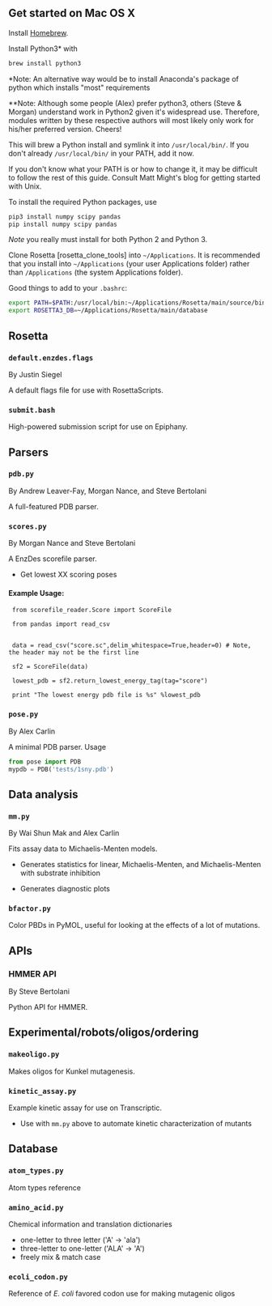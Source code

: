 ## Get started on Mac OS X

Install [Homebrew](). 

Install Python3* with 

```bash 
brew install python3 
```
*Note: An alternative way would be to install Anaconda's package of python which installs "most" requirements

**Note: Although some people (Alex) prefer python3, others (Steve & Morgan) understand work in Python2 given it's widespread use. Therefore, modules written by these respective authors will most likely only work for his/her preferred version. Cheers!

This will brew a Python install and symlink it into `/usr/local/bin/`. If
you don't already `/usr/local/bin/` in your PATH, add it now. 

If you don't know what your PATH is or how to change it, it may be difficult
to follow the rest of this guide. Consult Matt Might's blog for getting
started with Unix. 

To install the required Python packages, use 

```bash
pip3 install numpy scipy pandas 
pip install numpy scipy pandas
```

*Note* you really must install for both Python 2 and Python 3. 

Clone Rosetta [rosetta_clone_tools] into `~/Applications`. It is 
recommended that you install into `~/Applications` (your user
Applications folder) rather than `/Applications` (the system 
Applications folder). 

Good things to add to your `.bashrc`:

```bash
export PATH=$PATH:/usr/local/bin:~/Applications/Rosetta/main/source/bin
export ROSETTA3_DB=~/Applications/Rosetta/main/database
```

## Rosetta 

### `default.enzdes.flags`

By Justin Siegel 

A default flags file for use with RosettaScripts. 

### `submit.bash` 

High-powered submission script for use on Epiphany. 


## Parsers 

### `pdb.py`

By Andrew Leaver-Fay, Morgan Nance, and Steve Bertolani 

A full-featured PDB parser. 

### `scores.py`

By Morgan Nance and Steve Bertolani

A EnzDes scorefile parser. 

+ Get lowest XX scoring poses

####  Example Usage:

     from scorefile_reader.Score import ScoreFile
     
     from pandas import read_csv


     data = read_csv("score.sc",delim_whitespace=True,header=0) # Note, the header may not be the first line
     
     sf2 = ScoreFile(data)
     
     lowest_pdb = sf2.return_lowest_energy_tag(tag="score")
     
     print "The lowest energy pdb file is %s" %lowest_pdb


### `pose.py`

By Alex Carlin

A minimal PDB parser. Usage

```python
from pose import PDB
mypdb = PDB('tests/1sny.pdb')
```

## Data analysis 

### `mm.py` 

By Wai Shun Mak and Alex Carlin

Fits assay data to Michaelis-Menten models. 

+ Generates statistics for linear, Michaelis-Menten, and Michaelis-Menten 
  with substrate inhibition 

+ Generates diagnostic plots 

### `bfactor.py`

Color PBDs in PyMOL, useful for looking at the effects of a lot of
mutations. 


## APIs

### HMMER API

By Steve Bertolani 

Python API for HMMER. 


## Experimental/robots/oligos/ordering

### `makeoligo.py` 

Makes oligos for Kunkel mutagenesis. 


### `kinetic_assay.py` 

Example kinetic assay for use on Transcriptic. 

+ Use with `mm.py` above to automate kinetic characterization of mutants 


## Database

### `atom_types.py`

Atom types reference 

### `amino_acid.py` 

Chemical information and translation dictionaries 

+ one-letter to three letter ('A' → 'ala') 
+ three-letter to one-letter ('ALA' → 'A') 
+ freely mix & match case 

### `ecoli_codon.py`

Reference of _E. coli_ favored codon use for making mutagenic oligos
